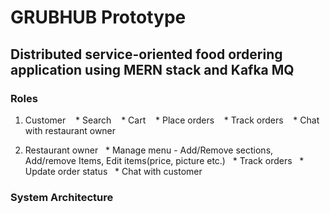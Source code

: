 # GRUBHUB Prototype

## Distributed service-oriented food ordering application using MERN stack and Kafka MQ

### Roles

1. Customer
&nbsp;&nbsp; * Search
&nbsp;&nbsp; * Cart
&nbsp;&nbsp; * Place orders
&nbsp;&nbsp; * Track orders
&nbsp;&nbsp; * Chat with restaurant owner

2. Restaurant owner
&nbsp; * Manage menu - Add/Remove sections, Add/remove Items, Edit items(price, picture etc.)
&nbsp; * Track orders
&nbsp; * Update order status
&nbsp; * Chat with customer

### System Architecture

